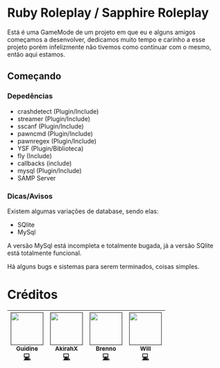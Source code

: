 # Ruby Roleplay / Sapphire Roleplay

Está é uma GameMode de um projeto em que eu e alguns amigos começamos a desenvolver, dedicamos muito tempo e carinho a esse projeto porém infelizmente não tivemos como continuar com o mesmo, então aqui estamos.

## Começando

### Depedências

* crashdetect (Plugin/Include)
* streamer (Plugin/Include)
* sscanf (Plugin/Include)
* pawncmd (Plugin/Include)
* pawnregex (Plugin/Include)
* YSF (Plugin/Biblioteca)
* fly (Include)
* callbacks (include)
* mysql (Plugin/Include)
* SAMP Server

### Dicas/Avisos

Existem algumas variações de database, sendo elas:

* SQlite
* MySql

A versão MySql está incompleta e totalmente bugada, já a versão SQlite está totalmente funcional.

Há alguns bugs e sistemas para serem terminados, coisas simples.

# Créditos

<!-- ALL-CONTRIBUTORS-LIST:START - Do not remove or modify this section -->
| [<img src="https://avatars.githubusercontent.com/u/88601412?v=4" width="75px;"/><br /><sub>Guidine</sub>]()<br />[💻]() | [<img src="https://avatars.githubusercontent.com/u/82380880?v=4" width="75px;"/><br /><sub>AkirahX</sub>]()<br />[💻]() | [<img src="https://encrypted-tbn0.gstatic.com/images?q=tbn:ANd9GcQiyFZDKpgIx-iwvPtCXKyucPYJdEe1bsPA_FGJahHwMC6Fa3wlKdqSu58&s=10" width="75px;"/><br /><sub>Brenno</sub>]()<br />[💻]() | [<img src="https://encrypted-tbn0.gstatic.com/images?q=tbn:ANd9GcQiyFZDKpgIx-iwvPtCXKyucPYJdEe1bsPA_FGJahHwMC6Fa3wlKdqSu58&s=10" width="75px;"/><br /><sub>Will</sub>]()<br />[💻]() |
| :---: | :---: | :---: | :---: |
<!-- ALL-CONTRIBUTORS-LIST:END -->





